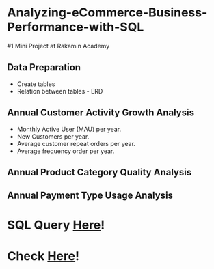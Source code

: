 # Analyzing-eCommerce-Business-Performance-with-SQL
#1 Mini Project at Rakamin Academy

## Data Preparation
- Create tables
- Relation between tables - ERD

## Annual Customer Activity Growth Analysis
- Monthly Active User (MAU) per year.
- New Customers per year.
- Average customer repeat orders per year.
- Average frequency order per year.

## Annual Product Category Quality Analysis

## Annual Payment Type Usage Analysis

# SQL Query [Here](https://drive.google.com/drive/folders/1bc5PMRFASm-LOCVQebLhLgbMqVIgwS0C?usp=sharing)!

# Check [Here](https://docs.google.com/presentation/d/1GNcdwkRvVddWk2rLVZ3U3zzN1TxvBKfI/edit?usp=sharing&ouid=105243878469528725537&rtpof=true&sd=true)!
